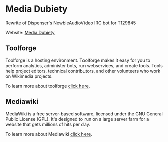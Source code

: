 # Media Dubiety
Rewrite of Dispenser's NewbieAudioVideo IRC bot for T129845

Website: [Media Dubiety](https://tools.wmflabs.org/admin/tool/media-dubiety)

## Toolforge
Toolforge is a hosting environment. Toolforge makes it easy for you to perform analytics, administer bots, run webservices, 
and create tools. Tools help project editors, technical contributors, and other volunteers who work on Wikimedia projects.

To learn more about toolforge [click here](https://wikitech.wikimedia.org/wiki/Portal:Toolforge).

## Mediawiki
MediaWiki is a free server-based software, licensed under the GNU General Public License (GPL). 
It's designed to run on a large server farm for a website that gets millions of hits per day.

To learn more about Mediawiki [click here](https://www.mediawiki.org/wiki/Manual:What_is_MediaWiki%3F).
